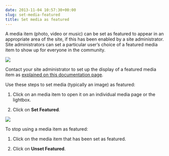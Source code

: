 ```yaml
---
date: 2013-11-04 10:57:30+00:00
slug: set-media-featured
title: Set media as featured
---
```


A media item (photo, video or music) can be set as featured to appear in an appropriate area of the site, if this has been enabled by a site administrator. Site administrators can set a particular user’s choice of a featured media item to show up for everyone in the community.

![](https://rtcamp.com/wp-content/uploads/2013/11/image12.png)

Contact your site administrator to set up the display of a featured media item as [explained on this documentation page](https://rtcamp.com/rtmedia/docs/admin/featured-media/).

Use these steps to set media (typically an image) as featured:



	
  1. Click on an media item to open it on an individual media page or the lightbox.

	
  2. Click on **Set Featured**.


![](https://rtcamp.com/wp-content/uploads/2013/11/setfeatured.png)

To stop using a media item as featured:



	
  1. Click on the media item that has been set as featured.

	
  2. Click on **Unset Featured**.


